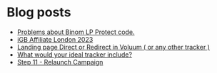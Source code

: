 # Blog posts
<!-- BLOG-POST-LIST:START -->
- [Problems about Binom LP Protect code.](https://afflift.com/f/threads/problems-about-binom-lp-protect-code.10357/)
- [iGB Affiliate London 2023](https://afflift.com/f/threads/igb-affiliate-london-2023.10075/)
- [Landing page Direct or Redirect in Voluum &lpar; or any other tracker &rpar;](https://afflift.com/f/threads/landing-page-direct-or-redirect-in-voluum-or-any-other-tracker.10355/)
- [What would your ideal tracker include?](https://afflift.com/f/threads/what-would-your-ideal-tracker-include.9928/)
- [Step 11 - Relaunch Campaign](https://afflift.com/f/threads/step-11-relaunch-campaign.7482/)
<!-- BLOG-POST-LIST:END -->
